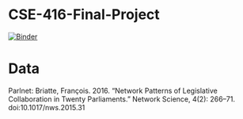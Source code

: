 # CSE-416-Final-Project

[![Binder](https://mybinder.org/badge.svg)](https://mybinder.org/v2/gh/jowch/CSE-416-Final-Project/master)

# Data
Parlnet: Briatte, François. 2016. “Network Patterns of Legislative Collaboration in Twenty Parliaments.” Network Science, 4(2): 266–71. doi:10.1017/nws.2015.31
